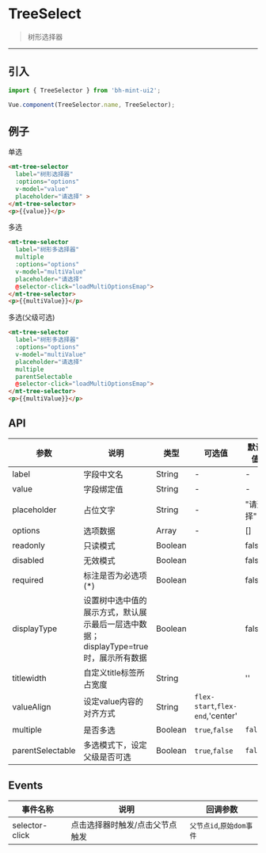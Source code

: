 # TreeSelect

> 树形选择器

-----------

## 引入

```javascript
import { TreeSelector } from 'bh-mint-ui2';

Vue.component(TreeSelector.name, TreeSelector);
```

## 例子

单选

```html
<mt-tree-selector
  label="树形选择器"
  :options="options"
  v-model="value"
  placeholder="请选择" >
</mt-tree-selector>
<p>{{value}}</p>
```


多选

```html
<mt-tree-selector
  label="树形多选择器"
  multiple
  :options="options"
  v-model="multiValue"
  placeholder="请选择"
  @selector-click="loadMultiOptionsEmap">
</mt-tree-selector>
<p>{{multiValue}}</p>
```

多选(父级可选)

```html
<mt-tree-selector
  label="树形多选择器"
  :options="options"
  v-model="multiValue"
  placeholder="请选择"
  multiple
  parentSelectable
  @selector-click="loadMultiOptionsEmap">
</mt-tree-selector>
<p>{{multiValue}}</p>
```


## API
| 参数 | 说明 | 类型 | 可选值 | 默认值 |
|------|-------|---------|-------|--------|
| label | 字段中文名 | String | - | - |
| value | 字段绑定值 | String | - | - |
| placeholder | 占位文字 | String | - | "请选择" |
| options | 选项数据 | Array | - | [] |
| readonly | 只读模式 | Boolean | | false |
| disabled | 无效模式 | Boolean | | false |
| required | 标注是否为必选项(*) | Boolean | | false |
| displayType | 设置树中选中值的展示方式，默认展示最后一层选中数据；displayType=true时，展示所有数据 | Boolean | | false |
| titlewidth | 自定义title标签所占宽度 | String | | '' |
| valueAlign | 设定value内容的对齐方式 | String | `flex-start`,`flex-end`,'center' |  |
| multiple | 是否多选 | Boolean | `true`,`false` | `false` |
| parentSelectable | 多选模式下，设定父级是否可选 | Boolean | `true`,`false` | `false` |

## Events
| 事件名称 | 说明 | 回调参数 |
|---------- |-------- |---------- |
| selector-click  | 点击选择器时触发/点击父节点触发 |  `父节点id`,`原始dom事件`  |

<script>
  export default {
    methods: {
      loadOptionsEmap: function () {
      },
      loadMultiOptionsEmap: function () {
      }
    },
    data: function() {
    return {
      value: '',
      options: [{
                "id": "1",
                "name": "党群组织",
                "pId": "",
                "isParent": 1
            }, {
                "id": "000010",
                "name": "党群组织\/工会",
                "pId": "1",
                "isParent": 0
            }, {
                "id": "000012",
                "name": "行政部门\/校长办公室",
                "pId": "3",
                "isParent": 1
            }, {
                "id": "000423",
                "name": "行政部门\/人事处、人才工作领导小组办公室\/综合科",
                "pId": "000013",
                "isParent": 0
            }, {
                "id": "000426",
                "name": "行政部门\/计财处、会计核算中心、招投标办公室\/综合科",
                "pId": "000014",
                "isParent": 0
            }, {
                "id": "000371",
                "name": "行政部门\/校区发展与基本建设处\/综合科",
                "pId": "000346",
                "isParent": 0
            }, {
                "id": "000406",
                "name": "行政部门\/新农村发展研究院办公室、江苏农村发展学院办公室、新农村发展研究院和江苏农村发展学院院务委员会秘书处\/综合科",
                "pId": "000401",
                "isParent": 0
            }, {
                "id": "000029",
                "name": "教学机构\/农学院",
                "pId": "5",
                "isParent": 1
            }, {
                "id": "000040",
                "name": "教学机构\/理学院",
                "pId": "5",
                "isParent": 1
            }, {
                "id": "000001",
                "name": "党群组织\/党委办公室、统战部、机关党委",
                "pId": "1",
                "isParent": 0
            }, {
                "id": "000432",
                "name": "行政部门\/计财处、会计核算中心、招投标办公室\/基建工程招投标科",
                "pId": "000014",
                "isParent": 0
            }, {
                "id": "000021",
                "name": "行政部门\/资产管理与后勤保障处",
                "pId": "3",
                "isParent": 1
            }, {
                "id": "000100",
                "name": "行政部门教学机构\/国际合作与交流处、国际教育学院、港澳台办公室\/国际教育学院办公室",
                "pId": "000017",
                "isParent": 0
            }, {
                "id": "000101",
                "name": "行政部门\/发展规划办公室\/《中国农业教育》编辑部",
                "pId": "000018",
                "isParent": 0
            }, {
                "id": "000102",
                "name": "行政部门\/产学研合作处\/综合科",
                "pId": "000019",
                "isParent": 0
            }, {
                "id": "000103",
                "name": "行政部门\/产学研合作处\/科技开发科",
                "pId": "000019",
                "isParent": 0
            }, {
                "id": "000104",
                "name": "行政部门\/产学研合作处\/科技推广科（科教兴农办公室）",
                "pId": "000019",
                "isParent": 0
            }, {
                "id": "000105",
                "name": "行政部门\/产学研合作处\/经营性资产管理办公室",
                "pId": "000019",
                "isParent": 0
            }, {
                "id": "000106",
                "name": "行政部门\/产学研合作处\/资产经营公司财务部",
                "pId": "000019",
                "isParent": 0
            }, {
                "id": "000107",
                "name": "行政部门\/产学研合作处\/农药厂",
                "pId": "000019",
                "isParent": 0
            }, {
                "id": "000108",
                "name": "行政部门\/产学研合作处\/免疫生化所",
                "pId": "000019",
                "isParent": 0
            }, {
                "id": "000109",
                "name": "行政部门\/产学研合作处\/科技开发公司",
                "pId": "000019",
                "isParent": 0
            }, {
                "id": "000038",
                "name": "教学机构\/人文社会科学学院",
                "pId": "5",
                "isParent": 1
            }, {
                "id": "000011",
                "name": "党群组织\/团委",
                "pId": "1",
                "isParent": 1
            }, {
                "id": "000360",
                "name": "行政部门\/资产经营公司",
                "pId": "3",
                "isParent": 1
            }, {
                "id": "000110",
                "name": "行政部门\/产学研合作处\/神州公司",
                "pId": "000019",
                "isParent": 0
            }, {
                "id": "000111",
                "name": "行政部门\/产学研合作处\/高科公司",
                "pId": "000019",
                "isParent": 0
            }, {
                "id": "000112",
                "name": "行政部门\/产学研合作处\/资产经营公司",
                "pId": "000019",
                "isParent": 0
            }, {
                "id": "000113",
                "name": "行政部门\/产学研合作处\/兴农公司",
                "pId": "000019",
                "isParent": 0
            }, {
                "id": "000114",
                "name": "行政部门\/产学研合作处\/动物药业有限公司",
                "pId": "000019",
                "isParent": 0
            }, {
                "id": "000118",
                "name": "行政部门\/资产管理与后勤保障处\/综合科",
                "pId": "000021",
                "isParent": 0
            }, {
                "id": "000119",
                "name": "行政部门\/资产管理与后勤保障处\/资产管理科",
                "pId": "000021",
                "isParent": 0
            }, {
                "id": "000338",
                "name": "教学机构\/思想政治理论课教研部",
                "pId": "5",
                "isParent": 1
            }, {
                "id": "000045",
                "name": "行政部门\/学术交流中心",
                "pId": "3",
                "isParent": 0
            }, {
                "id": "000120",
                "name": "行政部门\/资产管理与后勤保障处\/房地产管理科",
                "pId": "000021",
                "isParent": 0
            }, {
                "id": "000121",
                "name": "行政部门\/资产管理与后勤保障处\/动力科",
                "pId": "000021",
                "isParent": 0
            }, {
                "id": "000122",
                "name": "行政部门\/资产管理与后勤保障处\/社区居民委员会",
                "pId": "000021",
                "isParent": 0
            }, {
                "id": "000123",
                "name": "行政部门\/资产管理与后勤保障处\/医院",
                "pId": "000021",
                "isParent": 0
            }, {
                "id": "000124",
                "name": "行政部门\/实验室与基地管理处\/综合科",
                "pId": "000022",
                "isParent": 0
            }, {
                "id": "000125",
                "name": "行政部门\/实验室与基地管理处\/实验室管理科",
                "pId": "000022",
                "isParent": 0
            }, {
                "id": "000126",
                "name": "行政部门\/实验室与基地管理处\/基地管理科",
                "pId": "000022",
                "isParent": 0
            }, {
                "id": "000127",
                "name": "行政部门\/实验室与基地管理处\/设备管理科",
                "pId": "000022",
                "isParent": 0
            }, {
                "id": "000128",
                "name": "行政部门\/白马教学科研基地建设办公室\/综合科",
                "pId": "000023",
                "isParent": 0
            }, {
                "id": "000039",
                "name": "教学机构\/外国语学院",
                "pId": "5",
                "isParent": 1
            }, {
                "id": "000130",
                "name": "直属单位\/图书馆、图书与信息中心\/办公室",
                "pId": "000024",
                "isParent": 0
            }, {
                "id": "000131",
                "name": "直属单位\/图书馆、图书与信息中心\/读者服务部",
                "pId": "000024",
                "isParent": 0
            }, {
                "id": "000132",
                "name": "直属单位\/图书馆、图书与信息中心\/文献资源建设部",
                "pId": "000024",
                "isParent": 0
            }, {
                "id": "000133",
                "name": "直属单位\/图书馆、图书与信息中心\/参考咨询部",
                "pId": "000024",
                "isParent": 0
            }, {
                "id": "000134",
                "name": "直属单位\/图书馆、图书与信息中心\/网络运营部",
                "pId": "000024",
                "isParent": 0
            }, {
                "id": "000135",
                "name": "直属单位\/图书馆、图书与信息中心\/信息应用部",
                "pId": "000024",
                "isParent": 0
            }, {
                "id": "000136",
                "name": "直属单位\/图书馆、图书与信息中心\/用户服务部",
                "pId": "000024",
                "isParent": 0
            }, {
                "id": "000137",
                "name": "直属单位\/图书馆、图书与信息中心\/教育技术部（现代教育技术中心）",
                "pId": "000024",
                "isParent": 0
            }, {
                "id": "000138",
                "name": "直属单位\/体育部\/办公室",
                "pId": "000025",
                "isParent": 0
            }, {
                "id": "000139",
                "name": "直属单位\/体育部\/教学与科研教研室",
                "pId": "000025",
                "isParent": 0
            }, {
                "id": "000041",
                "name": "教学机构\/信息科学技术学院",
                "pId": "5",
                "isParent": 1
            }, {
                "id": "000140",
                "name": "直属单位\/体育部\/运动竞赛教研室",
                "pId": "000025",
                "isParent": 0
            }, {
                "id": "000141",
                "name": "直属单位\/体育部\/群众体育教研室",
                "pId": "000025",
                "isParent": 0
            }, {
                "id": "000142",
                "name": "直属单位\/后勤集团公司\/办公室",
                "pId": "000026",
                "isParent": 0
            }, {
                "id": "000143",
                "name": "直属单位\/后勤集团公司\/人力资源管理中心",
                "pId": "000026",
                "isParent": 0
            }, {
                "id": "000144",
                "name": "直属单位\/后勤集团公司\/安全质量管理中心",
                "pId": "000026",
                "isParent": 0
            }, {
                "id": "000145",
                "name": "直属单位\/后勤集团公司\/维修动力服务中心",
                "pId": "000026",
                "isParent": 0
            }, {
                "id": "000146",
                "name": "直属单位\/后勤集团公司\/通讯接待服务中心",
                "pId": "000026",
                "isParent": 0
            }, {
                "id": "000147",
                "name": "直属单位\/后勤集团公司\/物资供应中心",
                "pId": "000026",
                "isParent": 0
            }, {
                "id": "000148",
                "name": "直属单位\/后勤集团公司\/文印服务中心",
                "pId": "000026",
                "isParent": 0
            }, {
                "id": "000149",
                "name": "直属单位\/后勤集团公司\/饮食服务中心",
                "pId": "000026",
                "isParent": 0
            }, {
                "id": "000042",
                "name": "教学机构\/生命科学学院",
                "pId": "5",
                "isParent": 1
            }, {
                "id": "000150",
                "name": "直属单位\/后勤集团公司\/物业管理服务中心",
                "pId": "000026",
                "isParent": 0
            }, {
                "id": "000151",
                "name": "直属单位\/后勤集团公司\/幼儿园",
                "pId": "000026",
                "isParent": 0
            }, {
                "id": "000152",
                "name": "直属单位\/江浦实验农场\/办公室",
                "pId": "000027",
                "isParent": 0
            }, {
                "id": "000153",
                "name": "直属单位\/江浦实验农场\/生产科",
                "pId": "000027",
                "isParent": 0
            }, {
                "id": "000154",
                "name": "直属单位\/实验牧场\/办公室",
                "pId": "000028",
                "isParent": 0
            }, {
                "id": "000155",
                "name": "教学机构\/农学院\/办公室",
                "pId": "000029",
                "isParent": 0
            }, {
                "id": "000156",
                "name": "教学机构\/农学院\/农学系",
                "pId": "000029",
                "isParent": 0
            }, {
                "id": "000157",
                "name": "教学机构\/农学院\/遗传育种系",
                "pId": "000029",
                "isParent": 0
            }, {
                "id": "000158",
                "name": "教学机构\/农学院\/作物学实验教学中心",
                "pId": "000029",
                "isParent": 0
            }, {
                "id": "000159",
                "name": "教学机构\/农学院\/农学试验站",
                "pId": "000029",
                "isParent": 0
            }, {
                "id": "000383",
                "name": "教学机构\/农村发展学院",
                "pId": "5",
                "isParent": 1
            }, {
                "id": "000016",
                "name": "行政部门\/科技处、人文社会科学处",
                "pId": "3",
                "isParent": 0
            }, {
                "id": "000160",
                "name": "教学机构\/农学院\/作物遗传与种质创新国家重点实验室",
                "pId": "000029",
                "isParent": 0
            }, {
                "id": "000161",
                "name": "教学机构\/植物保护学院\/办公室",
                "pId": "000030",
                "isParent": 0
            }, {
                "id": "000162",
                "name": "教学机构\/植物保护学院\/植物病理学系",
                "pId": "000030",
                "isParent": 0
            }, {
                "id": "000163",
                "name": "教学机构\/植物保护学院\/昆虫学系",
                "pId": "000030",
                "isParent": 0
            }, {
                "id": "000164",
                "name": "教学机构\/植物保护学院\/农业气象教研室",
                "pId": "000030",
                "isParent": 0
            }, {
                "id": "000165",
                "name": "教学机构\/植物保护学院\/农药科学系",
                "pId": "000030",
                "isParent": 0
            }, {
                "id": "000166",
                "name": "教学机构\/植物保护学院\/有害生物综合治理实验教学中心",
                "pId": "000030",
                "isParent": 0
            }, {
                "id": "000167",
                "name": "教学机构\/资源与环境科学学院\/办公室",
                "pId": "000031",
                "isParent": 0
            }, {
                "id": "000168",
                "name": "教学机构\/资源与环境科学学院\/土壤与生态学系",
                "pId": "000031",
                "isParent": 0
            }, {
                "id": "000169",
                "name": "教学机构\/资源与环境科学学院\/植物营养与肥料学系",
                "pId": "000031",
                "isParent": 0
            }, {
                "id": "000384",
                "name": "教学机构\/草业学院",
                "pId": "5",
                "isParent": 1
            }, {
                "id": "000017",
                "name": "行政部门教学机构\/国际合作与交流处、国际教育学院、港澳台办公室",
                "pId": "4",
                "isParent": 1
            }, {
                "id": "000170",
                "name": "教学机构\/资源与环境科学学院\/环境科学与工程系",
                "pId": "000031",
                "isParent": 0
            }, {
                "id": "000171",
                "name": "教学机构\/资源与环境科学学院\/农业资源与环境实验教学中心",
                "pId": "000031",
                "isParent": 0
            }, {
                "id": "000172",
                "name": "教学机构\/园艺学院\/办公室",
                "pId": "000032",
                "isParent": 0
            }, {
                "id": "000173",
                "name": "教学机构\/园艺学院\/园艺学系",
                "pId": "000032",
                "isParent": 0
            }, {
                "id": "000174",
                "name": "教学机构\/园艺学院\/园林学系",
                "pId": "000032",
                "isParent": 0
            }, {
                "id": "000175",
                "name": "教学机构\/园艺学院\/中药材科学系",
                "pId": "000032",
                "isParent": 0
            }, {
                "id": "000176",
                "name": "教学机构\/园艺学院\/园艺园林实验教学中心",
                "pId": "000032",
                "isParent": 0
            }, {
                "id": "000177",
                "name": "教学机构\/园艺学院\/中药学实验教学中心",
                "pId": "000032",
                "isParent": 0
            }, {
                "id": "000178",
                "name": "教学机构\/动物科技学院（含无锡渔业学院）\/办公室",
                "pId": "000033",
                "isParent": 0
            }, {
                "id": "000179",
                "name": "教学机构\/动物科技学院（含无锡渔业学院）\/动物遗传育种与繁殖系",
                "pId": "000033",
                "isParent": 0
            }, {
                "id": "000385",
                "name": "教学机构\/金融学院",
                "pId": "5",
                "isParent": 1
            }, {
                "id": "000018",
                "name": "行政部门\/发展规划办公室",
                "pId": "3",
                "isParent": 1
            }, {
                "id": "000180",
                "name": "教学机构\/动物科技学院（含无锡渔业学院）\/动物营养与饲料科学系",
                "pId": "000033",
                "isParent": 0
            }, {
                "id": "000181",
                "name": "教学机构\/动物科技学院（含无锡渔业学院）\/特种经济动物与水产系",
                "pId": "000033",
                "isParent": 0
            }, {
                "id": "000182",
                "name": "教学机构\/动物科技学院（含无锡渔业学院）\/草业工程系",
                "pId": "000033",
                "isParent": 0
            }, {
                "id": "000183",
                "name": "教学机构\/动物科技学院（含无锡渔业学院）\/动物科学实验教学中心",
                "pId": "000033",
                "isParent": 0
            }, {
                "id": "000184",
                "name": "教学机构\/动物科技学院（含无锡渔业学院）\/无锡渔业学院",
                "pId": "000033",
                "isParent": 1
            }, {
                "id": "000185",
                "name": "教学机构\/动物科技学院（含无锡渔业学院）\/无锡渔业学院\/办公室",
                "pId": "000184",
                "isParent": 0
            }, {
                "id": "000186",
                "name": "教学机构\/动物科技学院（含无锡渔业学院）\/无锡渔业学院\/水产遗传育种室",
                "pId": "000184",
                "isParent": 0
            }, {
                "id": "000187",
                "name": "教学机构\/动物科技学院（含无锡渔业学院）\/无锡渔业学院\/生物技术室",
                "pId": "000184",
                "isParent": 0
            }, {
                "id": "000188",
                "name": "教学机构\/动物科技学院（含无锡渔业学院）\/无锡渔业学院\/大水面增养殖与生态室",
                "pId": "000184",
                "isParent": 0
            }, {
                "id": "000189",
                "name": "教学机构\/动物科技学院（含无锡渔业学院）\/无锡渔业学院\/渔业环境保护生物控制室",
                "pId": "000184",
                "isParent": 0
            }, {
                "id": "000043",
                "name": "教学机构\/工学院（含乡镇企业学院）",
                "pId": "5",
                "isParent": 1
            }, {
                "id": "000019",
                "name": "行政部门\/产学研合作处",
                "pId": "3",
                "isParent": 1
            }, {
                "id": "000190",
                "name": "教学机构\/动物科技学院（含无锡渔业学院）\/无锡渔业学院\/动物饲料与疾病防治室",
                "pId": "000184",
                "isParent": 0
            }, {
                "id": "000191",
                "name": "教学机构\/动物科技学院（含无锡渔业学院）\/无锡渔业学院\/水产养殖室",
                "pId": "000184",
                "isParent": 0
            }, {
                "id": "000192",
                "name": "教学机构\/动物科技学院（含无锡渔业学院）\/无锡渔业学院\/渔业经济和信息室",
                "pId": "000184",
                "isParent": 0
            }, {
                "id": "000193",
                "name": "教学机构\/动物科技学院（含无锡渔业学院）\/无锡渔业学院\/教育培训基础部",
                "pId": "000184",
                "isParent": 0
            }, {
                "id": "000194",
                "name": "教学机构\/动物医学院\/办公室",
                "pId": "000034",
                "isParent": 0
            }, {
                "id": "000195",
                "name": "教学机构\/动物医学院\/附属动物医院",
                "pId": "000034",
                "isParent": 0
            }, {
                "id": "000196",
                "name": "教学机构\/动物医学院\/基础医学系",
                "pId": "000034",
                "isParent": 0
            }, {
                "id": "000197",
                "name": "教学机构\/动物医学院\/预防医学系",
                "pId": "000034",
                "isParent": 0
            }, {
                "id": "000198",
                "name": "教学机构\/动物医学院\/临床医学系",
                "pId": "000034",
                "isParent": 0
            }, {
                "id": "000199",
                "name": "教学机构\/动物医学院\/基础兽医学实验教学中心",
                "pId": "000034",
                "isParent": 0
            }, {
                "id": "000002",
                "name": "党群组织\/纪委办公室",
                "pId": "1",
                "isParent": 0
            }, {
                "id": "2",
                "name": "党群组织行政部门",
                "pId": "",
                "isParent": 1
            }, {
                "id": "000427",
                "name": "行政部门\/计财处、会计核算中心、招投标办公室\/校园一卡通中心",
                "pId": "000014",
                "isParent": 0
            }, {
                "id": "000433",
                "name": "行政部门\/校区发展与基本建设处\/计划科",
                "pId": "000346",
                "isParent": 0
            }, {
                "id": "000347",
                "name": "行政部门\/发展规划与学科建设处",
                "pId": "3",
                "isParent": 1
            }, {
                "id": "000407",
                "name": "行政部门\/新农村发展研究院办公室、江苏农村发展学院办公室、新农村发展研究院和江苏农村发展学院院务委员会秘书处\/基地与推广科",
                "pId": "000401",
                "isParent": 0
            }, {
                "id": "000030",
                "name": "教学机构\/植物保护学院",
                "pId": "5",
                "isParent": 1
            }, {
                "id": "000044",
                "name": "教学机构\/继续教育学院",
                "pId": "5",
                "isParent": 1
            }, {
                "id": "000020",
                "name": "行政部门\/基建处",
                "pId": "3",
                "isParent": 0
            }, {
                "id": "000200",
                "name": "教学机构\/动物医学院\/预防兽医学实验教学中心",
                "pId": "000034",
                "isParent": 0
            }, {
                "id": "000201",
                "name": "教学机构\/动物医学院\/临床兽医学实验教学中心",
                "pId": "000034",
                "isParent": 0
            }, {
                "id": "000202",
                "name": "教学机构\/食品科技学院\/办公室",
                "pId": "000035",
                "isParent": 0
            }, {
                "id": "000203",
                "name": "教学机构\/食品科技学院\/食品科学与工程系",
                "pId": "000035",
                "isParent": 0
            }, {
                "id": "000204",
                "name": "教学机构\/食品科技学院\/生物工程系",
                "pId": "000035",
                "isParent": 0
            }, {
                "id": "000205",
                "name": "教学机构\/食品科技学院\/食品质量与安全系",
                "pId": "000035",
                "isParent": 0
            }, {
                "id": "000206",
                "name": "教学机构\/食品科技学院\/食品加工与质量控制实验教学中心",
                "pId": "000035",
                "isParent": 0
            }, {
                "id": "000207",
                "name": "教学机构\/食品科技学院\/生物工程实验教学中心",
                "pId": "000035",
                "isParent": 0
            }, {
                "id": "000208",
                "name": "教学机构\/食品科技学院\/国家肉品质量控制工程技术研究中心",
                "pId": "000035",
                "isParent": 0
            }, {
                "id": "000209",
                "name": "教学机构\/经济管理学院\/办公室",
                "pId": "000036",
                "isParent": 0
            }, {
                "id": "000210",
                "name": "教学机构\/经济管理学院\/农业经济学系",
                "pId": "000036",
                "isParent": 0
            }, {
                "id": "000211",
                "name": "教学机构\/经济管理学院\/管理学系",
                "pId": "000036",
                "isParent": 0
            }, {
                "id": "000213",
                "name": "教学机构\/经济管理学院\/经济管理与电子商务实验教学中心",
                "pId": "000036",
                "isParent": 0
            }, {
                "id": "000214",
                "name": "教学机构\/公共管理学院（含土地管理学院）\/办公室",
                "pId": "000037",
                "isParent": 0
            }, {
                "id": "000215",
                "name": "教学机构\/公共管理学院（含土地管理学院）\/土地管理系",
                "pId": "000037",
                "isParent": 0
            }, {
                "id": "000216",
                "name": "教学机构\/公共管理学院（含土地管理学院）\/资源环境与城乡规划系",
                "pId": "000037",
                "isParent": 0
            }, {
                "id": "000217",
                "name": "教学机构\/公共管理学院（含土地管理学院）\/人力资源与社会保障系",
                "pId": "000037",
                "isParent": 0
            }, {
                "id": "000218",
                "name": "教学机构\/公共管理学院（含土地管理学院）\/行政管理系",
                "pId": "000037",
                "isParent": 0
            }, {
                "id": "000219",
                "name": "教学机构\/公共管理学院（含土地管理学院）\/管理学科教学实验中心",
                "pId": "000037",
                "isParent": 0
            }, {
                "id": "000022",
                "name": "行政部门\/实验室与基地管理处",
                "pId": "3",
                "isParent": 1
            }, {
                "id": "000220",
                "name": "教学机构\/公共管理学院（含土地管理学院）\/高等教育研究所",
                "pId": "000037",
                "isParent": 0
            }, {
                "id": "000221",
                "name": "教学机构\/人文社会科学学院\/办公室",
                "pId": "000038",
                "isParent": 0
            }, {
                "id": "000222",
                "name": "教学机构\/人文社会科学学院\/中国近现代史教研室",
                "pId": "000038",
                "isParent": 0
            }, {
                "id": "000223",
                "name": "教学机构\/人文社会科学学院\/马克思主义基本原理教研室",
                "pId": "000038",
                "isParent": 0
            }, {
                "id": "000224",
                "name": "教学机构\/人文社会科学学院\/社会学系",
                "pId": "000038",
                "isParent": 0
            }, {
                "id": "000225",
                "name": "教学机构\/人文社会科学学院\/文化管理系",
                "pId": "000038",
                "isParent": 0
            }, {
                "id": "000226",
                "name": "教学机构\/人文社会科学学院\/旅游管理系",
                "pId": "000038",
                "isParent": 0
            }, {
                "id": "000227",
                "name": "教学机构\/人文社会科学学院\/科学技术史系",
                "pId": "000038",
                "isParent": 0
            }, {
                "id": "000228",
                "name": "教学机构\/人文社会科学学院\/法律系",
                "pId": "000038",
                "isParent": 0
            }, {
                "id": "000229",
                "name": "教学机构\/人文社会科学学院\/人文综合实验教学中心",
                "pId": "000038",
                "isParent": 0
            }, {
                "id": "000230",
                "name": "教学机构\/外国语学院\/办公室",
                "pId": "000039",
                "isParent": 0
            }, {
                "id": "000231",
                "name": "教学机构\/外国语学院\/英语系",
                "pId": "000039",
                "isParent": 0
            }, {
                "id": "000232",
                "name": "教学机构\/外国语学院\/日语系",
                "pId": "000039",
                "isParent": 0
            }, {
                "id": "000233",
                "name": "教学机构\/外国语学院\/公共外语教学部",
                "pId": "000039",
                "isParent": 0
            }, {
                "id": "000234",
                "name": "教学机构\/外国语学院\/外语实验教学中心",
                "pId": "000039",
                "isParent": 0
            }, {
                "id": "000235",
                "name": "教学机构\/理学院\/办公室",
                "pId": "000040",
                "isParent": 0
            }, {
                "id": "000236",
                "name": "教学机构\/理学院\/数学系",
                "pId": "000040",
                "isParent": 0
            }, {
                "id": "000237",
                "name": "教学机构\/理学院\/物理系",
                "pId": "000040",
                "isParent": 0
            }, {
                "id": "000238",
                "name": "教学机构\/理学院\/化学系",
                "pId": "000040",
                "isParent": 0
            }, {
                "id": "000239",
                "name": "教学机构\/理学院\/化学实验教学中心",
                "pId": "000040",
                "isParent": 0
            }, {
                "id": "000024",
                "name": "直属单位\/图书馆、图书与信息中心",
                "pId": "9",
                "isParent": 1
            }, {
                "id": "000240",
                "name": "教学机构\/理学院\/物理实验教学中心",
                "pId": "000040",
                "isParent": 0
            }, {
                "id": "000241",
                "name": "教学机构\/信息科学技术学院\/办公室",
                "pId": "000041",
                "isParent": 0
            }, {
                "id": "000242",
                "name": "教学机构\/信息科学技术学院\/计算机科学与技术系",
                "pId": "000041",
                "isParent": 0
            }, {
                "id": "000243",
                "name": "教学机构\/信息科学技术学院\/信息管理系",
                "pId": "000041",
                "isParent": 0
            }, {
                "id": "000244",
                "name": "教学机构\/信息科学技术学院\/计算机与信息技术实验教学中心",
                "pId": "000041",
                "isParent": 0
            }, {
                "id": "000245",
                "name": "教学机构\/生命科学学院\/办公室",
                "pId": "000042",
                "isParent": 0
            }, {
                "id": "000246",
                "name": "教学机构\/生命科学学院\/生物化学与分子生物学系",
                "pId": "000042",
                "isParent": 0
            }, {
                "id": "000247",
                "name": "教学机构\/生命科学学院\/微生物学系",
                "pId": "000042",
                "isParent": 0
            }, {
                "id": "000248",
                "name": "教学机构\/生命科学学院\/植物生物学系",
                "pId": "000042",
                "isParent": 0
            }, {
                "id": "000249",
                "name": "教学机构\/生命科学学院\/动物生物学系",
                "pId": "000042",
                "isParent": 0
            }, {
                "id": "000025",
                "name": "直属单位\/体育部",
                "pId": "9",
                "isParent": 1
            }, {
                "id": "000250",
                "name": "教学机构\/生命科学学院\/生物学实验教学中心",
                "pId": "000042",
                "isParent": 0
            }, {
                "id": "000251",
                "name": "教学机构\/继续教育学院\/办公室",
                "pId": "000044",
                "isParent": 0
            }, {
                "id": "000252",
                "name": "教学机构\/继续教育学院\/培训科",
                "pId": "000044",
                "isParent": 0
            }, {
                "id": "000253",
                "name": "教学机构\/继续教育学院\/教务科",
                "pId": "000044",
                "isParent": 0
            }, {
                "id": "000254",
                "name": "教学机构\/继续教育学院\/招生自考办公室",
                "pId": "000044",
                "isParent": 0
            }, {
                "id": "000256",
                "name": "教学机构\/工学院（含乡镇企业学院）\/党委办公室",
                "pId": "000043",
                "isParent": 1
            }, {
                "id": "000257",
                "name": "教学机构\/工学院（含乡镇企业学院）\/党委办公室\/综合科",
                "pId": "000256",
                "isParent": 0
            }, {
                "id": "000258",
                "name": "教学机构\/工学院（含乡镇企业学院）\/纪委办公室、监察室、机关党总支",
                "pId": "000043",
                "isParent": 0
            }, {
                "id": "000259",
                "name": "教学机构\/工学院（含乡镇企业学院）\/工会",
                "pId": "000043",
                "isParent": 0
            }, {
                "id": "000026",
                "name": "直属单位\/后勤集团公司",
                "pId": "9",
                "isParent": 1
            }, {
                "id": "000260",
                "name": "教学机构\/工学院（含乡镇企业学院）\/团委",
                "pId": "000043",
                "isParent": 0
            }, {
                "id": "000261",
                "name": "教学机构\/工学院（含乡镇企业学院）\/院长办公室",
                "pId": "000043",
                "isParent": 1
            }, {
                "id": "000262",
                "name": "教学机构\/工学院（含乡镇企业学院）\/院长办公室\/综合科",
                "pId": "000261",
                "isParent": 0
            }, {
                "id": "000263",
                "name": "教学机构\/工学院（含乡镇企业学院）\/人事处",
                "pId": "000043",
                "isParent": 1
            }, {
                "id": "000264",
                "name": "教学机构\/工学院（含乡镇企业学院）\/人事处\/综合科",
                "pId": "000263",
                "isParent": 0
            }, {
                "id": "000265",
                "name": "教学机构\/工学院（含乡镇企业学院）\/人事处\/离退休办公室",
                "pId": "000263",
                "isParent": 0
            }, {
                "id": "000267",
                "name": "教学机构\/工学院（含乡镇企业学院）\/教务处",
                "pId": "000043",
                "isParent": 1
            }, {
                "id": "000268",
                "name": "教学机构\/工学院（含乡镇企业学院）\/教务处\/教务科",
                "pId": "000267",
                "isParent": 0
            }, {
                "id": "000269",
                "name": "教学机构\/工学院（含乡镇企业学院）\/教务处\/教研及实践教学科",
                "pId": "000267",
                "isParent": 0
            }, {
                "id": "000027",
                "name": "直属单位\/江浦实验农场",
                "pId": "9",
                "isParent": 1
            }, {
                "id": "000270",
                "name": "教学机构\/工学院（含乡镇企业学院）\/教务处\/教材科",
                "pId": "000267",
                "isParent": 0
            }, {
                "id": "000271",
                "name": "教学机构\/工学院（含乡镇企业学院）\/科技与研究生处",
                "pId": "000043",
                "isParent": 1
            }, {
                "id": "000272",
                "name": "教学机构\/工学院（含乡镇企业学院）\/科技与研究生处\/综合科",
                "pId": "000271",
                "isParent": 0
            }, {
                "id": "000273",
                "name": "教学机构\/工学院（含乡镇企业学院）\/学生工作处",
                "pId": "000043",
                "isParent": 1
            }, {
                "id": "000274",
                "name": "教学机构\/工学院（含乡镇企业学院）\/学生工作处\/招生就业科",
                "pId": "000273",
                "isParent": 0
            }, {
                "id": "000275",
                "name": "教学机构\/工学院（含乡镇企业学院）\/学生工作处\/教育管理科",
                "pId": "000273",
                "isParent": 0
            }, {
                "id": "000276",
                "name": "教学机构\/工学院（含乡镇企业学院）\/学生工作处\/学生宿舍管理科",
                "pId": "000273",
                "isParent": 0
            }, {
                "id": "000277",
                "name": "教学机构\/工学院（含乡镇企业学院）\/计划财务处",
                "pId": "000043",
                "isParent": 1
            }, {
                "id": "000278",
                "name": "教学机构\/工学院（含乡镇企业学院）\/计划财务处\/综合财务科",
                "pId": "000277",
                "isParent": 0
            }, {
                "id": "000279",
                "name": "教学机构\/工学院（含乡镇企业学院）\/计划财务处\/校园卡管理科",
                "pId": "000277",
                "isParent": 0
            }, {
                "id": "000028",
                "name": "直属单位\/实验牧场",
                "pId": "9",
                "isParent": 1
            }, {
                "id": "000280",
                "name": "教学机构\/工学院（含乡镇企业学院）\/计划财务处\/服务核算科",
                "pId": "000277",
                "isParent": 0
            }, {
                "id": "000281",
                "name": "教学机构\/工学院（含乡镇企业学院）\/总务处",
                "pId": "000043",
                "isParent": 1
            }, {
                "id": "000282",
                "name": "教学机构\/工学院（含乡镇企业学院）\/总务处\/办公室",
                "pId": "000281",
                "isParent": 0
            }, {
                "id": "000283",
                "name": "教学机构\/工学院（含乡镇企业学院）\/总务处\/基建维修科",
                "pId": "000281",
                "isParent": 0
            }, {
                "id": "000284",
                "name": "教学机构\/工学院（含乡镇企业学院）\/总务处\/资产管理科",
                "pId": "000281",
                "isParent": 0
            }, {
                "id": "000285",
                "name": "教学机构\/工学院（含乡镇企业学院）\/总务处\/保卫科",
                "pId": "000281",
                "isParent": 0
            }, {
                "id": "000286",
                "name": "教学机构\/工学院（含乡镇企业学院）\/总务处\/卫生所",
                "pId": "000281",
                "isParent": 0
            }, {
                "id": "000287",
                "name": "教学机构\/工学院（含乡镇企业学院）\/总务处\/水电管理科",
                "pId": "000281",
                "isParent": 0
            }, {
                "id": "000288",
                "name": "教学机构\/工学院（含乡镇企业学院）\/总务处\/物业管理科",
                "pId": "000281",
                "isParent": 0
            }, {
                "id": "000289",
                "name": "教学机构\/工学院（含乡镇企业学院）\/总务处\/饮食服务中心",
                "pId": "000281",
                "isParent": 0
            }, {
                "id": "000290",
                "name": "教学机构\/工学院（含乡镇企业学院）\/总务处\/服务管理科",
                "pId": "000281",
                "isParent": 0
            }, {
                "id": "000291",
                "name": "教学机构\/工学院（含乡镇企业学院）\/农业机械化系（交通与车辆工程系）",
                "pId": "000043",
                "isParent": 1
            }, {
                "id": "000292",
                "name": "教学机构\/工学院（含乡镇企业学院）\/农业机械化系（交通与车辆工程系）\/办公室",
                "pId": "000291",
                "isParent": 0
            }, {
                "id": "000293",
                "name": "教学机构\/工学院（含乡镇企业学院）\/农业机械化系（交通与车辆工程系）\/农业机械教研室",
                "pId": "000291",
                "isParent": 0
            }, {
                "id": "000294",
                "name": "教学机构\/工学院（含乡镇企业学院）\/农业机械化系（交通与车辆工程系）\/交通运输教研室",
                "pId": "000291",
                "isParent": 0
            }, {
                "id": "000295",
                "name": "教学机构\/工学院（含乡镇企业学院）\/农业机械化系（交通与车辆工程系）\/车辆工程教研室",
                "pId": "000291",
                "isParent": 0
            }, {
                "id": "000296",
                "name": "教学机构\/工学院（含乡镇企业学院）\/农业机械化系（交通与车辆工程系）\/农业机械与车辆工程实验中心",
                "pId": "000291",
                "isParent": 0
            }, {
                "id": "000297",
                "name": "教学机构\/工学院（含乡镇企业学院）\/机械工程系",
                "pId": "000043",
                "isParent": 1
            }, {
                "id": "000298",
                "name": "教学机构\/工学院（含乡镇企业学院）\/机械工程系\/办公室",
                "pId": "000297",
                "isParent": 0
            }, {
                "id": "000299",
                "name": "教学机构\/工学院（含乡镇企业学院）\/机械工程系\/机械设计教研室",
                "pId": "000297",
                "isParent": 0
            }, {
                "id": "000003",
                "name": "党群组织\/监察处",
                "pId": "1",
                "isParent": 1
            }, {
                "id": "3",
                "name": "行政部门",
                "pId": "",
                "isParent": 1
            }, {
                "id": "000428",
                "name": "行政部门\/计财处、会计核算中心、招投标办公室\/收费与财税科",
                "pId": "000014",
                "isParent": 0
            }, {
                "id": "000372",
                "name": "行政部门\/校区发展与基本建设处\/工程管理科",
                "pId": "000346",
                "isParent": 0
            }, {
                "id": "000376",
                "name": "行政部门\/发展委员会办公室",
                "pId": "3",
                "isParent": 1
            }, {
                "id": "000413",
                "name": "行政部门\/新农村发展研究院办公室、江苏农村发展学院办公室、新农村发展研究院和江苏农村发展学院院务委员会秘书处\/发展研究科",
                "pId": "000401",
                "isParent": 0
            }, {
                "id": "000031",
                "name": "教学机构\/资源与环境科学学院",
                "pId": "5",
                "isParent": 1
            }, {
                "id": "000300",
                "name": "教学机构\/工学院（含乡镇企业学院）\/机械工程系\/工业设计教研室",
                "pId": "000297",
                "isParent": 0
            }, {
                "id": "000301",
                "name": "教学机构\/工学院（含乡镇企业学院）\/机械工程系\/机械制造教研室",
                "pId": "000297",
                "isParent": 0
            }, {
                "id": "000302",
                "name": "教学机构\/工学院（含乡镇企业学院）\/机械工程系\/材料成型及控制工程教研室",
                "pId": "000297",
                "isParent": 0
            }, {
                "id": "000303",
                "name": "教学机构\/工学院（含乡镇企业学院）\/机械工程系\/机械工程实验中心",
                "pId": "000297",
                "isParent": 0
            }, {
                "id": "000304",
                "name": "教学机构\/工学院（含乡镇企业学院）\/机械工程系\/实习中心",
                "pId": "000297",
                "isParent": 0
            }, {
                "id": "000305",
                "name": "教学机构\/工学院（含乡镇企业学院）\/电气工程系",
                "pId": "000043",
                "isParent": 1
            }, {
                "id": "000306",
                "name": "教学机构\/工学院（含乡镇企业学院）\/电气工程系\/办公室",
                "pId": "000305",
                "isParent": 0
            }, {
                "id": "000307",
                "name": "教学机构\/工学院（含乡镇企业学院）\/电气工程系\/电气工程教研室",
                "pId": "000305",
                "isParent": 0
            }, {
                "id": "000308",
                "name": "教学机构\/工学院（含乡镇企业学院）\/电气工程系\/自动化教研室",
                "pId": "000305",
                "isParent": 0
            }, {
                "id": "000309",
                "name": "教学机构\/工学院（含乡镇企业学院）\/电气工程系\/电子信息科学与技术教研室",
                "pId": "000305",
                "isParent": 0
            }, {
                "id": "000310",
                "name": "教学机构\/工学院（含乡镇企业学院）\/电气工程系\/计算机教研室",
                "pId": "000305",
                "isParent": 0
            }, {
                "id": "000311",
                "name": "教学机构\/工学院（含乡镇企业学院）\/电气工程系\/电工电子教学实验中心",
                "pId": "000305",
                "isParent": 0
            }, {
                "id": "000312",
                "name": "教学机构\/工学院（含乡镇企业学院）\/管理工程系",
                "pId": "000043",
                "isParent": 1
            }, {
                "id": "000313",
                "name": "教学机构\/工学院（含乡镇企业学院）\/管理工程系\/办公室",
                "pId": "000312",
                "isParent": 0
            }, {
                "id": "000314",
                "name": "教学机构\/工学院（含乡镇企业学院）\/管理工程系\/工业工程教研室",
                "pId": "000312",
                "isParent": 0
            }, {
                "id": "000315",
                "name": "教学机构\/工学院（含乡镇企业学院）\/管理工程系\/物流工程教研室",
                "pId": "000312",
                "isParent": 0
            }, {
                "id": "000316",
                "name": "教学机构\/工学院（含乡镇企业学院）\/管理工程系\/工程管理教研室",
                "pId": "000312",
                "isParent": 0
            }, {
                "id": "000317",
                "name": "教学机构\/工学院（含乡镇企业学院）\/管理工程系\/实验室",
                "pId": "000312",
                "isParent": 0
            }, {
                "id": "000318",
                "name": "教学机构\/工学院（含乡镇企业学院）\/基础课部",
                "pId": "000043",
                "isParent": 1
            }, {
                "id": "000319",
                "name": "教学机构\/工学院（含乡镇企业学院）\/基础课部\/办公室",
                "pId": "000318",
                "isParent": 0
            }, {
                "id": "000320",
                "name": "教学机构\/工学院（含乡镇企业学院）\/基础课部\/人文与社会科学教研室",
                "pId": "000318",
                "isParent": 0
            }, {
                "id": "000321",
                "name": "教学机构\/工学院（含乡镇企业学院）\/基础课部\/英语教研室",
                "pId": "000318",
                "isParent": 0
            }, {
                "id": "000322",
                "name": "教学机构\/工学院（含乡镇企业学院）\/基础课部\/数学教研室",
                "pId": "000318",
                "isParent": 0
            }, {
                "id": "000323",
                "name": "教学机构\/工学院（含乡镇企业学院）\/基础课部\/物理与化学教研室",
                "pId": "000318",
                "isParent": 0
            }, {
                "id": "000324",
                "name": "教学机构\/工学院（含乡镇企业学院）\/基础课部\/体育教研室",
                "pId": "000318",
                "isParent": 0
            }, {
                "id": "000325",
                "name": "教学机构\/工学院（含乡镇企业学院）\/培训部",
                "pId": "000043",
                "isParent": 1
            }, {
                "id": "000326",
                "name": "教学机构\/工学院（含乡镇企业学院）\/培训部\/办公室",
                "pId": "000325",
                "isParent": 0
            }, {
                "id": "000327",
                "name": "教学机构\/工学院（含乡镇企业学院）\/图书馆",
                "pId": "000043",
                "isParent": 1
            }, {
                "id": "000328",
                "name": "教学机构\/工学院（含乡镇企业学院）\/图书馆\/办公室",
                "pId": "000327",
                "isParent": 0
            }, {
                "id": "000329",
                "name": "教学机构\/工学院（含乡镇企业学院）\/图书馆\/资源建设部",
                "pId": "000327",
                "isParent": 0
            }, {
                "id": "000330",
                "name": "教学机构\/工学院（含乡镇企业学院）\/图书馆\/信息服务部",
                "pId": "000327",
                "isParent": 0
            }, {
                "id": "000331",
                "name": "教学机构\/工学院（含乡镇企业学院）\/图书馆\/流通服务部",
                "pId": "000327",
                "isParent": 0
            }, {
                "id": "000332",
                "name": "教学机构\/工学院（含乡镇企业学院）\/图书馆\/技术支持部",
                "pId": "000327",
                "isParent": 0
            }, {
                "id": "000333",
                "name": "教学机构\/动物科技学院（含无锡渔业学院）\/农业部牛冷冻精液质量监督检验测试中心（南京）",
                "pId": "000033",
                "isParent": 0
            }, {
                "id": "000335",
                "name": "教学机构\/经济管理学院\/会计与金融学系",
                "pId": "000036",
                "isParent": 0
            }, {
                "id": "000336",
                "name": "教学机构\/经济管理学院\/经济贸易系",
                "pId": "000036",
                "isParent": 0
            }, {
                "id": "000339",
                "name": "直属单位\/体育部\/军事理论教研室",
                "pId": "000025",
                "isParent": 0
            }, {
                "id": "000340",
                "name": "教学机构\/思想政治理论课教研部\/办公室",
                "pId": "000338",
                "isParent": 0
            }, {
                "id": "000341",
                "name": "教学机构\/思想政治理论课教研部\/研究生政治理论教研室",
                "pId": "000338",
                "isParent": 0
            }, {
                "id": "000342",
                "name": "教学机构\/思想政治理论课教研部\/道德与法律教研室",
                "pId": "000338",
                "isParent": 0
            }, {
                "id": "000343",
                "name": "教学机构\/思想政治理论课教研部\/近现代史教研室",
                "pId": "000338",
                "isParent": 0
            }, {
                "id": "000344",
                "name": "教学机构\/思想政治理论课教研部\/中国特色社会主义理论教研室",
                "pId": "000338",
                "isParent": 0
            }, {
                "id": "000345",
                "name": "教学机构\/思想政治理论课教研部\/马克思主义原理教研室",
                "pId": "000338",
                "isParent": 0
            }, {
                "id": "000348",
                "name": "教学机构\/农学院\/国家信息农业工程技术中心办公室",
                "pId": "000029",
                "isParent": 0
            }, {
                "id": "000349",
                "name": "行政部门\/发展规划与学科建设处\/综合科",
                "pId": "000347",
                "isParent": 0
            }, {
                "id": "000350",
                "name": "行政部门\/发展规划与学科建设处\/发展规划办公室",
                "pId": "000347",
                "isParent": 0
            }, {
                "id": "000351",
                "name": "行政部门\/发展规划与学科建设处\/重点建设办公室",
                "pId": "000347",
                "isParent": 0
            }, {
                "id": "000353",
                "name": "行政部门\/科学研究院\/科研计划处",
                "pId": "000352",
                "isParent": 0
            }, {
                "id": "000354",
                "name": "行政部门\/科学研究院\/重大项目处",
                "pId": "000352",
                "isParent": 0
            }, {
                "id": "000356",
                "name": "行政部门\/科学研究院\/成果与知识产权处",
                "pId": "000352",
                "isParent": 0
            }, {
                "id": "000357",
                "name": "行政部门\/科学研究院\/实验室与平台处",
                "pId": "000352",
                "isParent": 0
            }, {
                "id": "000358",
                "name": "行政部门\/科学研究院\/产学研合作处（技术转移中心）",
                "pId": "000352",
                "isParent": 0
            }, {
                "id": "000359",
                "name": "教学机构\/农学院\/农业部大豆生物学与遗传育种重点实验室",
                "pId": "000029",
                "isParent": 0
            }, {
                "id": "000362",
                "name": "行政部门\/教务处、植物生产国家级实验教学中心、教师发展中心\/教学实验室与基地管理科",
                "pId": "000015",
                "isParent": 0
            }, {
                "id": "000363",
                "name": "行政部门\/资产管理与后勤保障处\/设备管理科",
                "pId": "000021",
                "isParent": 0
            }, {
                "id": "000365",
                "name": "行政部门\/校长办公室\/行政科",
                "pId": "000012",
                "isParent": 0
            }, {
                "id": "000366",
                "name": "行政部门教学机构\/国际合作与交流处、国际教育学院、港澳台办公室\/留学生教育管理科",
                "pId": "000017",
                "isParent": 0
            }, {
                "id": "000367",
                "name": "教学机构\/农学院\/种业科学系",
                "pId": "000029",
                "isParent": 0
            }, {
                "id": "000368",
                "name": "行政部门\/资产经营公司\/投资部",
                "pId": "000360",
                "isParent": 0
            }, {
                "id": "000369",
                "name": "行政部门\/资产经营公司\/开发部",
                "pId": "000360",
                "isParent": 0
            }, {
                "id": "000370",
                "name": "行政部门\/资产经营公司\/财务部",
                "pId": "000360",
                "isParent": 0
            }, {
                "id": "000374",
                "name": "行政部门教学机构\/国际合作与交流处、国际教育学院、港澳台办公室\/学生交流科",
                "pId": "000017",
                "isParent": 0
            }, {
                "id": "000377",
                "name": "党群组织\/监察处\/法制科",
                "pId": "000003",
                "isParent": 0
            }, {
                "id": "000378",
                "name": "党群组织行政部门\/学生工作处、学生工作部\/学生事务管理中心（学生资助管理中心）",
                "pId": "000007",
                "isParent": 0
            }, {
                "id": "000379",
                "name": "教学机构\/人文社会科学学院\/艺术系",
                "pId": "000038",
                "isParent": 0
            }, {
                "id": "000380",
                "name": "行政部门\/发展委员会办公室\/校友会办公室",
                "pId": "000376",
                "isParent": 0
            }, {
                "id": "000381",
                "name": "行政部门\/发展委员会办公室\/教育发展基金会办公室",
                "pId": "000376",
                "isParent": 0
            }, {
                "id": "000382",
                "name": "行政部门\/发展委员会办公室\/发展咨询委员会办公室",
                "pId": "000376",
                "isParent": 0
            }, {
                "id": "000386",
                "name": "行政部门\/教务处、植物生产国家级实验教学中心、教师发展中心\/教学网络与信息科",
                "pId": "000015",
                "isParent": 0
            }, {
                "id": "000387",
                "name": "行政部门\/教务处、植物生产国家级实验教学中心、教师发展中心\/植物生产国家级实验教学中心办公室",
                "pId": "000015",
                "isParent": 0
            }, {
                "id": "000388",
                "name": "教学机构\/金融学院\/办公室",
                "pId": "000385",
                "isParent": 0
            }, {
                "id": "000389",
                "name": "教学机构\/资源与环境科学学院\/海洋生物学系",
                "pId": "000031",
                "isParent": 0
            }, {
                "id": "000390",
                "name": "教学机构\/农村发展学院\/农村发展系",
                "pId": "000383",
                "isParent": 0
            }, {
                "id": "000391",
                "name": "教学机构\/农村发展学院\/社会学系",
                "pId": "000383",
                "isParent": 0
            }, {
                "id": "000392",
                "name": "教学机构\/草业学院\/草业科学系",
                "pId": "000384",
                "isParent": 0
            }, {
                "id": "000393",
                "name": "教学机构\/金融学院\/金融学系",
                "pId": "000385",
                "isParent": 0
            }, {
                "id": "000394",
                "name": "教学机构\/金融学院\/会计学系",
                "pId": "000385",
                "isParent": 0
            }, {
                "id": "000395",
                "name": "教学机构\/农村发展学院\/办公室",
                "pId": "000383",
                "isParent": 0
            }, {
                "id": "000396",
                "name": "教学机构\/草业学院\/办公室",
                "pId": "000384",
                "isParent": 0
            }, {
                "id": "000398",
                "name": "行政部门\/人文社科处",
                "pId": "3",
                "isParent": 1
            }, {
                "id": "000399",
                "name": "行政部门\/档案馆",
                "pId": "3",
                "isParent": 1
            }, {
                "id": "000004",
                "name": "党群组织\/审计处",
                "pId": "1",
                "isParent": 1
            }, {
                "id": "000429",
                "name": "行政部门\/计财处、会计核算中心、招投标办公室\/会计核算中心核算一科",
                "pId": "000014",
                "isParent": 0
            }, {
                "id": "000023",
                "name": "行政部门\/白马教学科研基地建设办公室",
                "pId": "3",
                "isParent": 1
            }, {
                "id": "000373",
                "name": "行政部门\/校区发展与基本建设处\/维修科",
                "pId": "000346",
                "isParent": 0
            }, {
                "id": "4",
                "name": "行政部门教学机构",
                "pId": "",
                "isParent": 1
            }, {
                "id": "000032",
                "name": "教学机构\/园艺学院",
                "pId": "5",
                "isParent": 1
            }, {
                "id": "000400",
                "name": "行政部门\/医院",
                "pId": "3",
                "isParent": 1
            }, {
                "id": "000401",
                "name": "行政部门\/新农村发展研究院办公室、江苏农村发展学院办公室、新农村发展研究院和江苏农村发展学院院务委员会秘书处",
                "pId": "3",
                "isParent": 1
            }, {
                "id": "000402",
                "name": "行政部门\/档案馆\/综合科",
                "pId": "000399",
                "isParent": 0
            }, {
                "id": "000403",
                "name": "行政部门\/档案馆\/保管利用科",
                "pId": "000399",
                "isParent": 0
            }, {
                "id": "000404",
                "name": "行政部门\/人文社科处\/综合科",
                "pId": "000398",
                "isParent": 0
            }, {
                "id": "000405",
                "name": "行政部门\/人文社科处\/项目科",
                "pId": "000398",
                "isParent": 0
            }, {
                "id": "000408",
                "name": "行政部门\/医院\/大内科",
                "pId": "000400",
                "isParent": 0
            }, {
                "id": "000409",
                "name": "行政部门\/医院\/大外科",
                "pId": "000400",
                "isParent": 0
            }, {
                "id": "000410",
                "name": "行政部门\/医院\/护理、药房管理科",
                "pId": "000400",
                "isParent": 0
            }, {
                "id": "000411",
                "name": "行政部门\/医院\/院长办公室",
                "pId": "000400",
                "isParent": 0
            }, {
                "id": "000412",
                "name": "行政部门\/教务处、植物生产国家级实验教学中心、教师发展中心\/教师发展中心培训科",
                "pId": "000015",
                "isParent": 0
            }, {
                "id": "000414",
                "name": "行政部门\/人文社科处\/学报编辑部（社会科学版）",
                "pId": "000398",
                "isParent": 0
            }, {
                "id": "000416",
                "name": "党群组织\/组织部、党校、老干部办公室\/中共南京农业大学委员会党校办公室",
                "pId": "000005",
                "isParent": 0
            }, {
                "id": "000417",
                "name": "党群组织\/审计处\/工程审计科",
                "pId": "000004",
                "isParent": 0
            }, {
                "id": "000418",
                "name": "党群组织\/审计处\/财务审计科",
                "pId": "000004",
                "isParent": 0
            }, {
                "id": "000419",
                "name": "行政部门\/校长办公室\/外联科",
                "pId": "000012",
                "isParent": 0
            }, {
                "id": "000420",
                "name": "行政部门教学机构\/国际合作与交流处、国际教育学院、港澳台办公室\/外国专家科",
                "pId": "000017",
                "isParent": 0
            }, {
                "id": "000421",
                "name": "行政部门教学机构\/国际合作与交流处、国际教育学院、港澳台办公室\/国际交流科",
                "pId": "000017",
                "isParent": 0
            }, {
                "id": "000422",
                "name": "行政部门\/发展规划与学科建设处\/《中国农业教育》编辑部",
                "pId": "000347",
                "isParent": 0
            }, {
                "id": "000424",
                "name": "行政部门\/人事处、人才工作领导小组办公室\/薪酬管理科",
                "pId": "000013",
                "isParent": 0
            }, {
                "id": "000425",
                "name": "行政部门\/人事处、人才工作领导小组办公室\/聘用管理科",
                "pId": "000013",
                "isParent": 0
            }, {
                "id": "000434",
                "name": "行政部门\/白马教学科研基地建设办公室\/工程项目科",
                "pId": "000023",
                "isParent": 0
            }, {
                "id": "000435",
                "name": "行政部门\/白马教学科研基地建设办公室\/科教服务科",
                "pId": "000023",
                "isParent": 0
            }, {
                "id": "000436",
                "name": "直属单位\/图书馆、图书与信息中心\/发展研究部",
                "pId": "000024",
                "isParent": 0
            }, {
                "id": "000437",
                "name": "教学机构\/继续教育学院\/远程教育科",
                "pId": "000044",
                "isParent": 0
            }, {
                "id": "000438",
                "name": "教学机构\/农学院\/学生工作办公室",
                "pId": "000029",
                "isParent": 0
            }, {
                "id": "000439",
                "name": "教学机构\/农学院\/国家重点实验室办公室",
                "pId": "000029",
                "isParent": 0
            }, {
                "id": "000440",
                "name": "教学机构\/农学院\/大豆改良中心办公室",
                "pId": "000029",
                "isParent": 0
            }, {
                "id": "000441",
                "name": "教学机构\/植物保护学院\/学生工作办公室",
                "pId": "000030",
                "isParent": 0
            }, {
                "id": "000442",
                "name": "教学机构\/资源与环境科学学院\/学生工作办公室",
                "pId": "000031",
                "isParent": 0
            }, {
                "id": "000443",
                "name": "教学机构\/园艺学院\/学生工作办公室",
                "pId": "000032",
                "isParent": 0
            }, {
                "id": "000444",
                "name": "教学机构\/动物科技学院（含无锡渔业学院）\/学生工作办公室",
                "pId": "000033",
                "isParent": 0
            }, {
                "id": "000445",
                "name": "教学机构\/动物医学院\/学生工作办公室",
                "pId": "000034",
                "isParent": 0
            }, {
                "id": "000446",
                "name": "教学机构\/食品科技学院\/学生工作办公室",
                "pId": "000035",
                "isParent": 0
            }, {
                "id": "000447",
                "name": "教学机构\/经济管理学院\/学生工作办公室",
                "pId": "000036",
                "isParent": 0
            }, {
                "id": "000448",
                "name": "教学机构\/经济管理学院\/MBA教育中心办公室",
                "pId": "000036",
                "isParent": 0
            }, {
                "id": "000449",
                "name": "教学机构\/公共管理学院（含土地管理学院）\/学生工作办公室",
                "pId": "000037",
                "isParent": 0
            }, {
                "id": "000450",
                "name": "教学机构\/理学院\/学生工作办公室",
                "pId": "000040",
                "isParent": 0
            }, {
                "id": "000451",
                "name": "教学机构\/人文社会科学学院\/学生工作办公室",
                "pId": "000038",
                "isParent": 0
            }, {
                "id": "000452",
                "name": "教学机构\/生命科学学院\/学生工作办公室",
                "pId": "000042",
                "isParent": 0
            }, {
                "id": "000453",
                "name": "教学机构\/外国语学院\/学生工作办公室",
                "pId": "000039",
                "isParent": 0
            }, {
                "id": "000454",
                "name": "教学机构\/信息科学技术学院\/学生工作办公室",
                "pId": "000041",
                "isParent": 0
            }, {
                "id": "000455",
                "name": "教学机构\/农村发展学院\/学生工作办公室",
                "pId": "000383",
                "isParent": 0
            }, {
                "id": "000456",
                "name": "教学机构\/金融学院\/学生工作办公室",
                "pId": "000385",
                "isParent": 0
            }, {
                "id": "000457",
                "name": "教学机构\/思想政治理论课教研部\/学生工作办公室",
                "pId": "000338",
                "isParent": 0
            }, {
                "id": "000458",
                "name": "教学机构\/草业学院\/学生工作办公室",
                "pId": "000384",
                "isParent": 0
            }, {
                "id": "000459",
                "name": "行政部门\/资产经营公司\/办公室",
                "pId": "000360",
                "isParent": 0
            }, {
                "id": "000046",
                "name": "校级独立科研机构\/中国新农村建设研究院",
                "pId": "7",
                "isParent": 0
            }, {
                "id": "000460",
                "name": "行政部门\/科学研究院\/《Horticulture Research》期刊编辑部",
                "pId": "000352",
                "isParent": 0
            }, {
                "id": "000461",
                "name": "教学机构\/园艺学院\/设施农业科学与工程学系",
                "pId": "000032",
                "isParent": 0
            }, {
                "id": "000462",
                "name": "教学机构\/食品科技学院\/农业部肉及肉制品质量安全监督检验测试中心（南京）",
                "pId": "000035",
                "isParent": 0
            }, {
                "id": "000463",
                "name": "教学机构\/金融学院\/投资学系",
                "pId": "000385",
                "isParent": 0
            }, {
                "id": "000464",
                "name": "教学机构\/食品科技学院\/农业部农产品贮藏保鲜质量安全风险评估实验室（南京）",
                "pId": "000035",
                "isParent": 0
            }, {
                "id": "000047",
                "name": "校级独立科研机构\/中华农业文明博物馆",
                "pId": "7",
                "isParent": 0
            }, {
                "id": "000048",
                "name": "校级独立科研机构\/农业生物安全研究中心",
                "pId": "7",
                "isParent": 0
            }, {
                "id": "000049",
                "name": "校级独立科研机构\/农产品安全与质量检测中心",
                "pId": "7",
                "isParent": 0
            }, {
                "id": "000005",
                "name": "党群组织\/组织部、党校、老干部办公室",
                "pId": "1",
                "isParent": 1
            }, {
                "id": "000013",
                "name": "行政部门\/人事处、人才工作领导小组办公室",
                "pId": "3",
                "isParent": 1
            }, {
                "id": "000430",
                "name": "行政部门\/计财处、会计核算中心、招投标办公室\/会计核算中心核算二科",
                "pId": "000014",
                "isParent": 0
            }, {
                "id": "5",
                "name": "教学机构",
                "pId": "",
                "isParent": 1
            }, {
                "id": "000033",
                "name": "教学机构\/动物科技学院（含无锡渔业学院）",
                "pId": "5",
                "isParent": 1
            }, {
                "id": "000050",
                "name": "校级独立科研机构\/生命科学实验中心",
                "pId": "7",
                "isParent": 0
            }, {
                "id": "000051",
                "name": "党群组织\/宣传部\/宣传教育办公室",
                "pId": "000006",
                "isParent": 0
            }, {
                "id": "000052",
                "name": "党群组织\/宣传部\/新闻中心办公室",
                "pId": "000006",
                "isParent": 0
            }, {
                "id": "000053",
                "name": "党群组织\/宣传部\/校报编辑部",
                "pId": "000006",
                "isParent": 0
            }, {
                "id": "000054",
                "name": "党群组织行政部门\/学生工作处、学生工作部\/综合科",
                "pId": "000007",
                "isParent": 0
            }, {
                "id": "000055",
                "name": "党群组织行政部门\/学生工作处、学生工作部\/社区学生管理中心",
                "pId": "000007",
                "isParent": 0
            }, {
                "id": "000056",
                "name": "党群组织行政部门\/学生工作处、学生工作部\/教育管理科",
                "pId": "000007",
                "isParent": 0
            }, {
                "id": "000057",
                "name": "党群组织行政部门\/学生工作处、学生工作部\/招生办公室",
                "pId": "000007",
                "isParent": 0
            }, {
                "id": "000058",
                "name": "党群组织行政部门\/学生工作处、学生工作部\/就业办公室（就业指导与服务中心）",
                "pId": "000007",
                "isParent": 0
            }, {
                "id": "000059",
                "name": "党群组织行政部门\/学生工作处、学生工作部\/大学生心理健康教育中心",
                "pId": "000007",
                "isParent": 0
            }, {
                "id": "000006",
                "name": "党群组织\/宣传部",
                "pId": "1",
                "isParent": 1
            }, {
                "id": "000015",
                "name": "行政部门\/教务处、植物生产国家级实验教学中心、教师发展中心",
                "pId": "3",
                "isParent": 1
            }, {
                "id": "000034",
                "name": "教学机构\/动物医学院",
                "pId": "5",
                "isParent": 1
            }, {
                "id": "6",
                "name": "经济实体",
                "pId": "",
                "isParent": 0
            }, {
                "id": "000061",
                "name": "党群组织行政部门\/研究生院、研究生工作部\/院长办公室",
                "pId": "000008",
                "isParent": 0
            }, {
                "id": "000062",
                "name": "党群组织行政部门\/研究生院、研究生工作部\/招生办公室",
                "pId": "000008",
                "isParent": 0
            }, {
                "id": "000063",
                "name": "党群组织行政部门\/研究生院、研究生工作部\/培养处",
                "pId": "000008",
                "isParent": 0
            }, {
                "id": "000064",
                "name": "党群组织行政部门\/研究生院、研究生工作部\/学位办公室",
                "pId": "000008",
                "isParent": 0
            }, {
                "id": "000065",
                "name": "党群组织行政部门\/研究生院、研究生工作部\/研究生教育管理办公室",
                "pId": "000008",
                "isParent": 0
            }, {
                "id": "000066",
                "name": "党群组织行政部门\/保卫处、政保部、人武部\/综合科（政保部）",
                "pId": "000009",
                "isParent": 0
            }, {
                "id": "000067",
                "name": "党群组织行政部门\/保卫处、政保部、人武部\/治安科",
                "pId": "000009",
                "isParent": 0
            }, {
                "id": "000068",
                "name": "党群组织行政部门\/保卫处、政保部、人武部\/校卫队",
                "pId": "000009",
                "isParent": 0
            }, {
                "id": "000069",
                "name": "党群组织\/团委\/办公室",
                "pId": "000011",
                "isParent": 1
            }, {
                "id": "009969",
                "name": "党群组织\/团委\/办公室\/科室",
                "pId": "000069",
                "isParent": 0
            }, {
                "id": "000007",
                "name": "党群组织行政部门\/学生工作处、学生工作部",
                "pId": "2",
                "isParent": 1
            }, {
                "id": "000352",
                "name": "行政部门\/科学研究院",
                "pId": "3",
                "isParent": 1
            }, {
                "id": "000035",
                "name": "教学机构\/食品科技学院",
                "pId": "5",
                "isParent": 1
            }, {
                "id": "7",
                "name": "校级独立科研机构",
                "pId": "",
                "isParent": 1
            }, {
                "id": "000071",
                "name": "行政部门\/校长办公室\/综合科",
                "pId": "000012",
                "isParent": 0
            }, {
                "id": "000072",
                "name": "行政部门\/校长办公室\/文秘科",
                "pId": "000012",
                "isParent": 0
            }, {
                "id": "000075",
                "name": "行政部门\/人事处、人才工作领导小组办公室\/师资科",
                "pId": "000013",
                "isParent": 0
            }, {
                "id": "000078",
                "name": "行政部门\/人事处、人才工作领导小组办公室\/退休管理科（人才交流培训中心）",
                "pId": "000013",
                "isParent": 0
            }, {
                "id": "000079",
                "name": "行政部门\/人才交流培训中心",
                "pId": "3",
                "isParent": 0
            }, {
                "id": "000008",
                "name": "党群组织行政部门\/研究生院、研究生工作部",
                "pId": "2",
                "isParent": 1
            }, {
                "id": "000014",
                "name": "行政部门\/计财处、会计核算中心、招投标办公室",
                "pId": "3",
                "isParent": 1
            }, {
                "id": "000036",
                "name": "教学机构\/经济管理学院",
                "pId": "5",
                "isParent": 1
            }, {
                "id": "8",
                "name": "附属单位",
                "pId": "",
                "isParent": 0
            }, {
                "id": "000080",
                "name": "行政部门\/计财处、会计核算中心、招投标办公室\/会计核算中心",
                "pId": "000014",
                "isParent": 0
            }, {
                "id": "000082",
                "name": "行政部门\/计财处、会计核算中心、招投标办公室\/预算科",
                "pId": "000014",
                "isParent": 0
            }, {
                "id": "000083",
                "name": "行政部门\/计财处、会计核算中心、招投标办公室\/专项资金管理科",
                "pId": "000014",
                "isParent": 0
            }, {
                "id": "000084",
                "name": "行政部门\/计财处、会计核算中心、招投标办公室\/收费及校园卡科",
                "pId": "000014",
                "isParent": 0
            }, {
                "id": "000085",
                "name": "行政部门\/计财处、会计核算中心、招投标办公室\/资金管理科",
                "pId": "000014",
                "isParent": 0
            }, {
                "id": "000086",
                "name": "行政部门\/教务处、植物生产国家级实验教学中心、教师发展中心\/综合科",
                "pId": "000015",
                "isParent": 0
            }, {
                "id": "000087",
                "name": "行政部门\/教务处、植物生产国家级实验教学中心、教师发展中心\/教学研究与教学质量评估科",
                "pId": "000015",
                "isParent": 0
            }, {
                "id": "000088",
                "name": "行政部门\/教务处、植物生产国家级实验教学中心、教师发展中心\/教务科",
                "pId": "000015",
                "isParent": 0
            }, {
                "id": "000089",
                "name": "行政部门\/教务处、植物生产国家级实验教学中心、教师发展中心\/教材科",
                "pId": "000015",
                "isParent": 0
            }, {
                "id": "000009",
                "name": "党群组织行政部门\/保卫处、政保部、人武部",
                "pId": "2",
                "isParent": 1
            }, {
                "id": "000431",
                "name": "行政部门\/计财处、会计核算中心、招投标办公室\/货物采购招投标科",
                "pId": "000014",
                "isParent": 0
            }, {
                "id": "000346",
                "name": "行政部门\/校区发展与基本建设处",
                "pId": "3",
                "isParent": 1
            }, {
                "id": "000037",
                "name": "教学机构\/公共管理学院（含土地管理学院）",
                "pId": "5",
                "isParent": 1
            }, {
                "id": "9",
                "name": "直属单位",
                "pId": "",
                "isParent": 1
            }, {
                "id": "000090",
                "name": "行政部门\/教务处、植物生产国家级实验教学中心、教师发展中心\/实践教学科",
                "pId": "000015",
                "isParent": 0
            }, {
                "id": "000097",
                "name": "行政部门教学机构\/国际合作与交流处、国际教育学院、港澳台办公室\/综合科",
                "pId": "000017",
                "isParent": 0
            }],
      multiValue: ''
    }
  }
};
</script>
